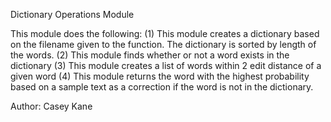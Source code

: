 Dictionary Operations Module

This module does the following:
(1) This module creates a dictionary based on the filename given to the function. The dictionary is sorted by length of the words.
(2) This module finds whether or not a word exists in the dictionary
(3) This module creates a list of words within 2 edit distance of a given word
(4) This module returns the word with the highest probability based on a sample text as a correction if the word is not in the dictionary.

Author: Casey Kane
